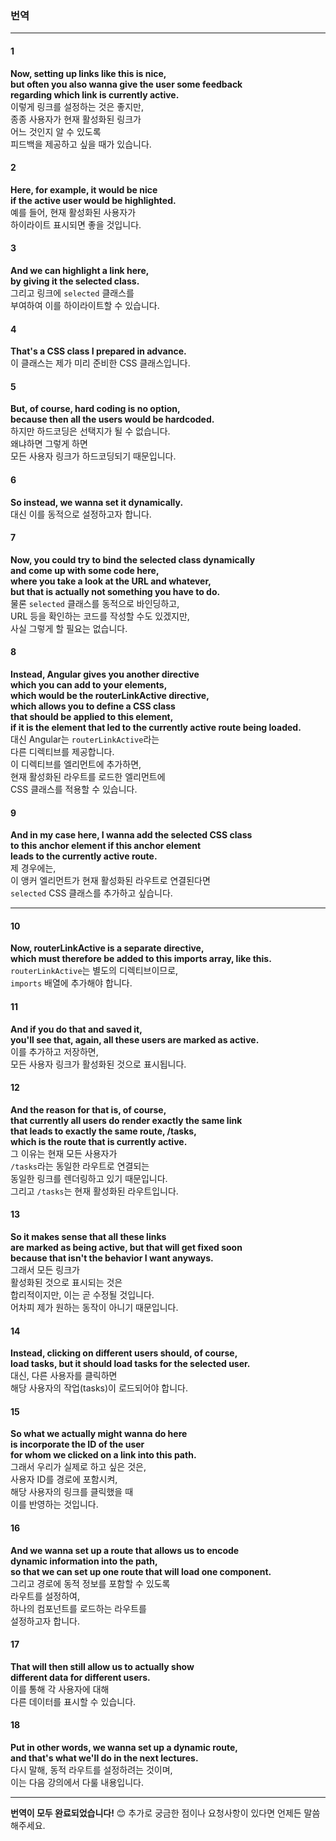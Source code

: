 ### 번역

---

#### 1
**Now, setting up links like this is nice,**  
**but often you also wanna give the user some feedback**  
**regarding which link is currently active.**  
이렇게 링크를 설정하는 것은 좋지만,  
종종 사용자가 현재 활성화된 링크가  
어느 것인지 알 수 있도록  
피드백을 제공하고 싶을 때가 있습니다.

#### 2
**Here, for example, it would be nice**  
**if the active user would be highlighted.**  
예를 들어, 현재 활성화된 사용자가  
하이라이트 표시되면 좋을 것입니다.

#### 3
**And we can highlight a link here,**  
**by giving it the selected class.**  
그리고 링크에 `selected` 클래스를  
부여하여 이를 하이라이트할 수 있습니다.

#### 4
**That's a CSS class I prepared in advance.**  
이 클래스는 제가 미리 준비한 CSS 클래스입니다.

#### 5
**But, of course, hard coding is no option,**  
**because then all the users would be hardcoded.**  
하지만 하드코딩은 선택지가 될 수 없습니다.  
왜냐하면 그렇게 하면  
모든 사용자 링크가 하드코딩되기 때문입니다.

#### 6
**So instead, we wanna set it dynamically.**  
대신 이를 동적으로 설정하고자 합니다.

#### 7
**Now, you could try to bind the selected class dynamically**  
**and come up with some code here,**  
**where you take a look at the URL and whatever,**  
**but that is actually not something you have to do.**  
물론 `selected` 클래스를 동적으로 바인딩하고,  
URL 등을 확인하는 코드를 작성할 수도 있겠지만,  
사실 그렇게 할 필요는 없습니다.

#### 8
**Instead, Angular gives you another directive**  
**which you can add to your elements,**  
**which would be the routerLinkActive directive,**  
**which allows you to define a CSS class**  
**that should be applied to this element,**  
**if it is the element that led to the currently active route being loaded.**  
대신 Angular는 `routerLinkActive`라는  
다른 디렉티브를 제공합니다.  
이 디렉티브를 엘리먼트에 추가하면,  
현재 활성화된 라우트를 로드한 엘리먼트에  
CSS 클래스를 적용할 수 있습니다.

#### 9
**And in my case here, I wanna add the selected CSS class**  
**to this anchor element if this anchor element**  
**leads to the currently active route.**  
제 경우에는,  
이 앵커 엘리먼트가 현재 활성화된 라우트로 연결된다면  
`selected` CSS 클래스를 추가하고 싶습니다.

---

#### 10
**Now, routerLinkActive is a separate directive,**  
**which must therefore be added to this imports array, like this.**  
`routerLinkActive`는 별도의 디렉티브이므로,  
`imports` 배열에 추가해야 합니다.

#### 11
**And if you do that and saved it,**  
**you'll see that, again, all these users are marked as active.**  
이를 추가하고 저장하면,  
모든 사용자 링크가 활성화된 것으로 표시됩니다.

#### 12
**And the reason for that is, of course,**  
**that currently all users do render exactly the same link**  
**that leads to exactly the same route, /tasks,**  
**which is the route that is currently active.**  
그 이유는 현재 모든 사용자가  
`/tasks`라는 동일한 라우트로 연결되는  
동일한 링크를 렌더링하고 있기 때문입니다.  
그리고 `/tasks`는 현재 활성화된 라우트입니다.

#### 13
**So it makes sense that all these links**  
**are marked as being active, but that will get fixed soon**  
**because that isn't the behavior I want anyways.**  
그래서 모든 링크가  
활성화된 것으로 표시되는 것은  
합리적이지만, 이는 곧 수정될 것입니다.  
어차피 제가 원하는 동작이 아니기 때문입니다.

#### 14
**Instead, clicking on different users should, of course,**  
**load tasks, but it should load tasks for the selected user.**  
대신, 다른 사용자를 클릭하면  
해당 사용자의 작업(tasks)이 로드되어야 합니다.

#### 15
**So what we actually might wanna do here**  
**is incorporate the ID of the user**  
**for whom we clicked on a link into this path.**  
그래서 우리가 실제로 하고 싶은 것은,  
사용자 ID를 경로에 포함시켜,  
해당 사용자의 링크를 클릭했을 때  
이를 반영하는 것입니다.

#### 16
**And we wanna set up a route that allows us to encode**  
**dynamic information into the path,**  
**so that we can set up one route that will load one component.**  
그리고 경로에 동적 정보를 포함할 수 있도록  
라우트를 설정하여,  
하나의 컴포넌트를 로드하는 라우트를  
설정하고자 합니다.

#### 17
**That will then still allow us to actually show**  
**different data for different users.**  
이를 통해 각 사용자에 대해  
다른 데이터를 표시할 수 있습니다.

#### 18
**Put in other words, we wanna set up a dynamic route,**  
**and that's what we'll do in the next lectures.**  
다시 말해, 동적 라우트를 설정하려는 것이며,  
이는 다음 강의에서 다룰 내용입니다.

---

**번역이 모두 완료되었습니다!** 😊 추가로 궁금한 점이나 요청사항이 있다면 언제든 말씀해주세요.
